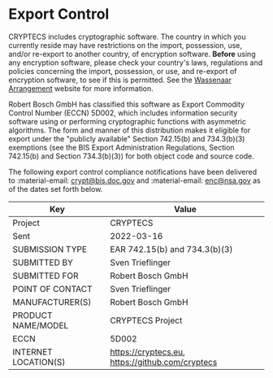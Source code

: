 # Export Control

CRYPTECS includes cryptographic software. The country in which you
currently reside may have restrictions on the import, possession, use, and/or
re-export to another country, of encryption software. **Before** using any
encryption software, please check your country's laws, regulations and policies
concerning the import, possession, or use, and re-export of encryption software,
to see if this is permitted. See the
[Wassenaar Arrangement](http://www.wassenaar.org) website for more information.

Robert Bosch GmbH has classified this software as Export Commodity Control
Number (ECCN) 5D002, which includes information security software using or
performing cryptographic functions with asymmetric algorithms. The form and
manner of this distribution makes it eligible for export under the "publicly
available" Section 742.15(b) and 734.3(b)(3) exemptions (see the BIS Export
Administration Regulations, Section 742.15(b) and Section 734.3(b)(3)) for both
object code and source code.

The following export control compliance notifications have been delivered to
:material-email: [crypt@bis.doc.gov](mailto:crypt@bis.doc.gov)
and :material-email: [enc@nsa.gov](mailto:enc@nsa.gov) as of the
dates set forth below.

| Key                  | Value                                                |
| -------------------- |------------------------------------------------------|
| Project              | CRYPTECS                                             |
| Sent                 | 2022-03-16                                           |
| SUBMISSION TYPE      | EAR 742.15(b) and 734.3(b)(3)                        |
| SUBMITTED BY         | Sven Trieflinger                                     |
| SUBMITTED FOR        | Robert Bosch GmbH                                    |
| POINT OF CONTACT     | Sven Trieflinger                                     |
| MANUFACTURER(S)      | Robert Bosch GmbH                                    |
| PRODUCT NAME/MODEL   | CRYPTECS Project                                     |
| ECCN                 | 5D002                                                |
| INTERNET LOCATION(S) | <https://cryptecs.eu>, <https://github.com/cryptecs> |

